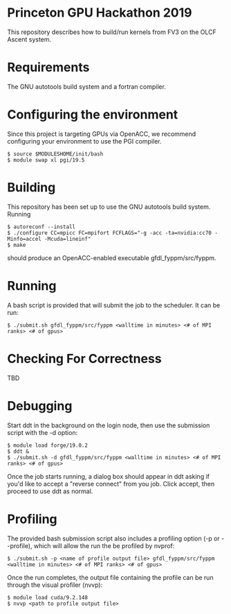 # Princeton GPU Hackathon 2019
This repository describes how to build/run kernels from FV3 on the OLCF Ascent system.

# Requirements
The GNU autotools build system and a fortran compiler.

# Configuring the environment
Since this project is targeting GPUs via OpenACC, we recommend configuring your environment
to use the PGI compiler.
```
$ source $MODULESHOME/init/bash
$ module swap xl pgi/19.5
```

# Building
This repository has been set up to use the GNU autotools build system.  Running
```
$ autoreconf --install
$ ./configure CC=mpicc FC=mpifort FCFLAGS="-g -acc -ta=nvidia:cc70 -Minfo=accel -Mcuda=lineinf"
$ make
```
should produce an OpenACC-enabled executable gfdl_fyppm/src/fyppm.

# Running
A bash script is provided that will submit the job to the scheduler.  It can be run:
```
$ ./submit.sh gfdl_fyppm/src/fyppm <walltime in minutes> <# of MPI ranks> <# of gpus>
```

# Checking For Correctness
TBD

# Debugging
Start ddt in the background on the login node, then use the submission script with the -d
option:
```
$ module load forge/19.0.2
$ ddt &
$ ./submit.sh -d gfdl_fyppm/src/fyppm <walltime in minutes> <# of MPI ranks> <# of gpus>
```
Once the job starts running, a dialog box should appear in ddt asking if you'd like to
accept a "reverse connect" from you job.  Click accept, then proceed to use ddt as
normal.

# Profiling
The provided bash submission script also includes a profiling option (-p or --profile), which
will allow the run the be profiled by nvprof:
```
$ ./submit.sh -p <name of profile output file> gfdl_fyppm/src/fyppm <walltime in minutes> <# of MPI ranks> <# of gpus>
```
Once the run completes, the output file containing the profile can be run through the
visual profiler (nvvp):
```
$ module load cuda/9.2.148
$ nvvp <path to profile output file>
```
